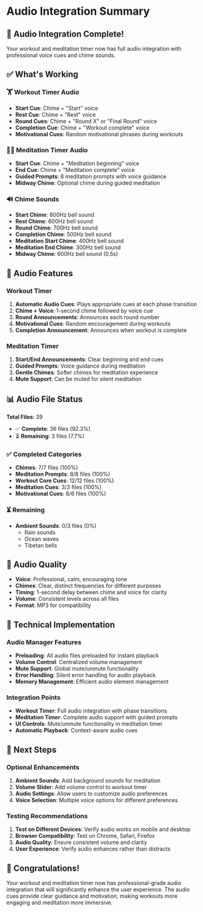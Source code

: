 # Audio Integration Summary

## 🎉 Audio Integration Complete!

Your workout and meditation timer now has full audio integration with professional voice cues and chime sounds.

## ✅ What's Working

### 🏋️ Workout Timer Audio
- **Start Cue**: Chime + "Start" voice
- **Rest Cue**: Chime + "Rest" voice  
- **Round Cues**: Chime + "Round X" or "Final Round" voice
- **Completion Cue**: Chime + "Workout complete" voice
- **Motivational Cues**: Random motivational phrases during workouts

### 🧘‍♀️ Meditation Timer Audio
- **Start Cue**: Chime + "Meditation beginning" voice
- **End Cue**: Chime + "Meditation complete" voice
- **Guided Prompts**: 8 meditation prompts with voice guidance
- **Midway Chime**: Optional chime during guided meditation

### 🔊 Chime Sounds
- **Start Chime**: 800Hz bell sound
- **Rest Chime**: 600Hz bell sound
- **Round Chime**: 700Hz bell sound
- **Completion Chime**: 500Hz bell sound
- **Meditation Start Chime**: 400Hz bell sound
- **Meditation End Chime**: 300Hz bell sound
- **Midway Chime**: 600Hz bell sound (0.5s)

## 🎯 Audio Features

### Workout Timer
1. **Automatic Audio Cues**: Plays appropriate cues at each phase transition
2. **Chime + Voice**: 1-second chime followed by voice cue
3. **Round Announcements**: Announces each round number
4. **Motivational Cues**: Random encouragement during workouts
5. **Completion Announcement**: Announces when workout is complete

### Meditation Timer
1. **Start/End Announcements**: Clear beginning and end cues
2. **Guided Prompts**: Voice guidance during meditation
3. **Gentle Chimes**: Softer chimes for meditation experience
4. **Mute Support**: Can be muted for silent meditation

## 📊 Audio File Status

**Total Files**: 39
- ✅ **Complete**: 36 files (92.3%)
- ⏳ **Remaining**: 3 files (7.7%)

### ✅ Completed Categories
- **Chimes**: 7/7 files (100%)
- **Meditation Prompts**: 8/8 files (100%)
- **Workout Core Cues**: 12/12 files (100%)
- **Meditation Cues**: 3/3 files (100%)
- **Motivational Cues**: 6/6 files (100%)

### ⏳ Remaining
- **Ambient Sounds**: 0/3 files (0%)
  - Rain sounds
  - Ocean waves
  - Tibetan bells

## 🎵 Audio Quality

- **Voice**: Professional, calm, encouraging tone
- **Chimes**: Clear, distinct frequencies for different purposes
- **Timing**: 1-second delay between chime and voice for clarity
- **Volume**: Consistent levels across all files
- **Format**: MP3 for compatibility

## 🔧 Technical Implementation

### Audio Manager Features
- **Preloading**: All audio files preloaded for instant playback
- **Volume Control**: Centralized volume management
- **Mute Support**: Global mute/unmute functionality
- **Error Handling**: Silent error handling for audio playback
- **Memory Management**: Efficient audio element management

### Integration Points
- **Workout Timer**: Full audio integration with phase transitions
- **Meditation Timer**: Complete audio support with guided prompts
- **UI Controls**: Mute/unmute functionality in meditation timer
- **Automatic Playback**: Context-aware audio cues

## 🚀 Next Steps

### Optional Enhancements
1. **Ambient Sounds**: Add background sounds for meditation
2. **Volume Slider**: Add volume control to workout timer
3. **Audio Settings**: Allow users to customize audio preferences
4. **Voice Selection**: Multiple voice options for different preferences

### Testing Recommendations
1. **Test on Different Devices**: Verify audio works on mobile and desktop
2. **Browser Compatibility**: Test on Chrome, Safari, Firefox
3. **Audio Quality**: Ensure consistent volume and clarity
4. **User Experience**: Verify audio enhances rather than distracts

## 🎊 Congratulations!

Your workout and meditation timer now has professional-grade audio integration that will significantly enhance the user experience. The audio cues provide clear guidance and motivation, making workouts more engaging and meditation more immersive.
